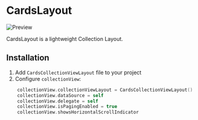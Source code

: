 # CardsLayout
![Preview](https://github.com/filletofish/Cards/blob/master/Animation.gif)

CardsLayout is a lightweight Collection Layout.

## Installation

1. Add `CardsCollectionViewLayout` file to your project
2. Configure `collectionView`:

```swift
    collectionView.collectionViewLayout = CardsCollectionViewLayout()
    collectionView.dataSource = self
    collectionView.delegate = self
    collectionView.isPagingEnabled = true
    collectionView.showsHorizontalScrollIndicator
```
